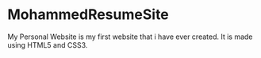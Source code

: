 # MohammedResumeSite
My Personal Website is my first website that i have ever created. It is made using HTML5 and CSS3. 
